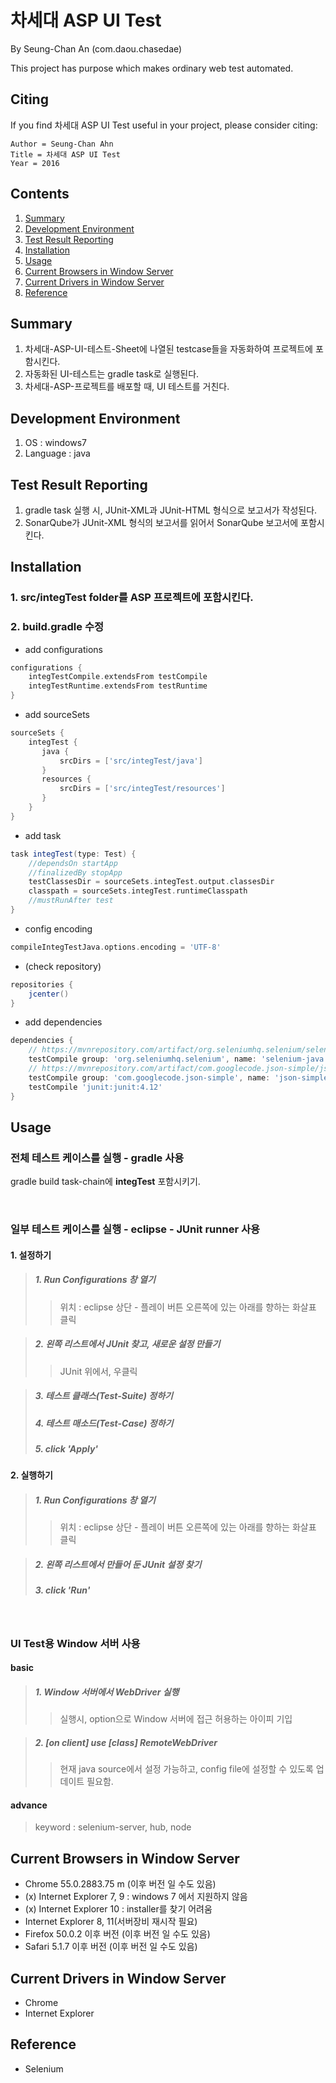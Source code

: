 # 차세대 ASP UI Test

By Seung-Chan An (com.daou.chasedae)

This project has purpose which makes ordinary web test automated.

## Citing

If you find 차세대 ASP UI Test useful in your project, please consider citing:

    Author = Seung-Chan Ahn
    Title = 차세대 ASP UI Test
    Year = 2016

## Contents
1. [Summary](#summary)
4. [Development Environment](#development-environment)
5. [Test Result Reporting](#test-result-reporting)
6. [Installation](#installation)
8. [Usage](#usage)
9. [Current Browsers in Window Server](#current-browsers-in-window-server)
9. [Current Drivers in Window Server](#current-drivers-in-window-server)
10. [Reference](#reference)

## Summary
1. 차세대-ASP-UI-테스트-Sheet에 나열된 testcase들을 자동화하여 프로젝트에 포함시킨다.
2. 자동화된 UI-테스트는 gradle task로 실행된다.
3. 차세대-ASP-프로젝트를 배포할 때, UI 테스트를 거친다.
	
## Development Environment
1. OS : windows7
2. Language : java

## Test Result Reporting
1. gradle task 실행 시, JUnit-XML과 JUnit-HTML 형식으로 보고서가 작성된다.
2. SonarQube가 JUnit-XML 형식의 보고서를 읽어서 SonarQube 보고서에 포함시킨다.

## Installation
### 1. src/integTest folder를 ASP 프로젝트에 포함시킨다.
### 2. build.gradle 수정
+ add configurations

```gradle
configurations {
	integTestCompile.extendsFrom testCompile
	integTestRuntime.extendsFrom testRuntime
}
```

+ add sourceSets

```gradle
sourceSets {
	integTest {
	   java {
		   srcDirs = ['src/integTest/java']
       }
	   resources {
		   srcDirs = ['src/integTest/resources']
	   }
	}
}
```

+ add task

```gradle
task integTest(type: Test) {
	//dependsOn startApp
	//finalizedBy stopApp
	testClassesDir = sourceSets.integTest.output.classesDir
	classpath = sourceSets.integTest.runtimeClasspath
	//mustRunAfter test
}
```
	
+ config encoding

```gradle
compileIntegTestJava.options.encoding = 'UTF-8'
```	

+ (check repository)

```gradle
repositories {
    jcenter()
}
```
	
+ add dependencies

```gradle
dependencies {
	// https://mvnrepository.com/artifact/org.seleniumhq.selenium/selenium-java
	testCompile group: 'org.seleniumhq.selenium', name: 'selenium-java', version: '2.41.0'
	// https://mvnrepository.com/artifact/com.googlecode.json-simple/json-simple
	testCompile group: 'com.googlecode.json-simple', name: 'json-simple', version: '1.1.1'
	testCompile 'junit:junit:4.12'
}
```

## Usage
### 전체 테스트 케이스를 실행 - gradle 사용
gradle build task-chain에 **integTest** 포함시키기.

<br>

### 일부 테스트 케이스를 실행 - eclipse - JUnit runner 사용
#### 1. 설정하기
> ##### 1. Run Configurations 창 열기
>> 위치 : eclipse 상단 - 플레이 버튼 오른쪽에 있는 아래를 향하는 화살표 클릭

> ##### 2. 왼쪽 리스트에서 JUnit 찾고, 새로운 설정 만들기
>> JUnit 위에서, 우클릭

> ##### 3. 테스트 클래스(Test-Suite) 정하기
> ##### 4. 테스트 매소드(Test-Case) 정하기
> ##### 5. click 'Apply'

#### 2. 실행하기
> ##### 1. Run Configurations 창 열기
>> 위치 : eclipse 상단 - 플레이 버튼 오른쪽에 있는 아래를 향하는 화살표 클릭

> ##### 2. 왼쪽 리스트에서 만들어 둔 JUnit 설정 찾기
> ##### 3. click 'Run'

<br>

### UI Test용 Window 서버 사용
#### basic
> ##### 1. Window 서버에서 WebDriver 실행
>> 실행시, option으로 Window 서버에 접근 허용하는 아이피 기입

> ##### 2. [on client] use [class] RemoteWebDriver
>> 현재 java source에서 설정 가능하고, config file에 설정할 수 있도록 업데이트 필요함.

#### advance
> keyword : selenium-server, hub, node

## Current Browsers in Window Server
+ Chrome 55.0.2883.75 m (이후 버전 일 수도 있음)
+ (x) Internet Explorer 7, 9 : windows 7 에서 지원하지 않음
+ (x) Internet Explorer 10 : installer를 찾기 어려움
+ Internet Explorer 8, 11(서버장비 재시작 필요)
+ Firefox 50.0.2 이후 버전 (이후 버전 일 수도 있음)
+ Safari 5.1.7 이후 버전 (이후 버전 일 수도 있음)

## Current Drivers in Window Server
+ Chrome
+ Internet Explorer

## Reference

+ Selenium